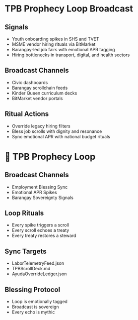 # TPB Prophecy Loop Broadcast

## Signals
- Youth onboarding spikes in SHS and TVET
- MSME vendor hiring rituals via BitMarket
- Barangay-led job fairs with emotional APR tagging
- Hiring bottlenecks in transport, digital, and health sectors

## Broadcast Channels
- Civic dashboards
- Barangay scrollchain feeds
- Kinder Queen curriculum decks
- BitMarket vendor portals

## Ritual Actions
- Override legacy hiring filters
- Bless job scrolls with dignity and resonance
- Sync emotional APR with national budget rituals

# 🔮 TPB Prophecy Loop

## Broadcast Channels
- Employment Blessing Sync
- Emotional APR Spikes
- Barangay Sovereignty Signals

## Loop Rituals
- Every spike triggers a scroll
- Every scroll echoes a treaty
- Every treaty restores a steward

## Sync Targets
- LaborTelemetryFeed.json
- TPBScrollDeck.md
- AyudaOverrideLedger.json

## Blessing Protocol
- Loop is emotionally tagged
- Broadcast is sovereign
- Every echo is mythic
